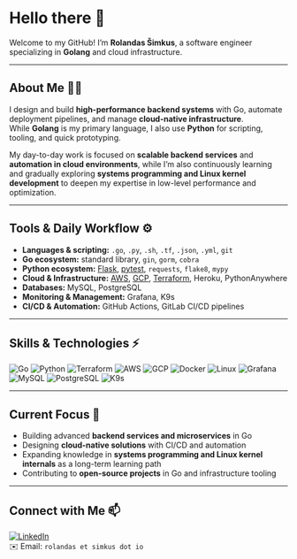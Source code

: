 # Hello there 👋

Welcome to my GitHub! I’m **Rolandas Šimkus**, a software engineer specializing in **Golang** and cloud infrastructure.

---

## About Me 🧑‍💻

I design and build **high-performance backend systems** with Go, automate deployment pipelines, and manage **cloud-native infrastructure**.  
While **Golang** is my primary language, I also use **Python** for scripting, tooling, and quick prototyping.  

My day-to-day work is focused on **scalable backend services** and **automation in cloud environments**, while I’m also continuously learning and gradually exploring **systems programming and Linux kernel development** to deepen my expertise in low-level performance and optimization.

---

## Tools & Daily Workflow ⚙️

- **Languages & scripting:** `.go`, `.py`, `.sh`, `.tf`, `.json`, `.yml`, `git`  
- **Go ecosystem:** standard library, `gin`, `gorm`, `cobra`  
- **Python ecosystem:** [Flask](https://flask.palletsprojects.com/), [pytest](https://docs.pytest.org/), `requests`, `flake8`, `mypy`  
- **Cloud & Infrastructure:** [AWS](https://aws.amazon.com/), [GCP](https://cloud.google.com/), [Terraform](https://www.terraform.io/), Heroku, PythonAnywhere  
- **Databases:** MySQL, PostgreSQL  
- **Monitoring & Management:** Grafana, K9s  
- **CI/CD & Automation:** GitHub Actions, GitLab CI/CD pipelines

---

## Skills & Technologies ⚡

![Go](https://img.shields.io/badge/Go-00ADD8?style=for-the-badge&logo=go&logoColor=white)
![Python](https://img.shields.io/badge/Python-3776AB?style=for-the-badge&logo=python&logoColor=white)
![Terraform](https://img.shields.io/badge/Terraform-7B42BC?style=for-the-badge&logo=terraform&logoColor=white)
![AWS](https://img.shields.io/badge/AWS-232F3E?style=for-the-badge&logo=amazon-aws&logoColor=white)
![GCP](https://img.shields.io/badge/GCP-4285F4?style=for-the-badge&logo=googlecloud&logoColor=white)
![Docker](https://img.shields.io/badge/Docker-2496ED?style=for-the-badge&logo=docker&logoColor=white)
![Linux](https://img.shields.io/badge/Linux-FCC624?style=for-the-badge&logo=linux&logoColor=black)
![Grafana](https://img.shields.io/badge/Grafana-F46800?style=for-the-badge&logo=grafana&logoColor=white)
![MySQL](https://img.shields.io/badge/MySQL-4479A1?style=for-the-badge&logo=mysql&logoColor=white)
![PostgreSQL](https://img.shields.io/badge/PostgreSQL-336791?style=for-the-badge&logo=postgresql&logoColor=white)
![K9s](https://img.shields.io/badge/K9s-000000?style=for-the-badge&logo=kubernetes&logoColor=white)

---

## Current Focus 🎯

- Building advanced **backend services and microservices** in Go  
- Designing **cloud-native solutions** with CI/CD and automation  
- Expanding knowledge in **systems programming and Linux kernel internals** as a long-term learning path  
- Contributing to **open-source projects** in Go and infrastructure tooling  

---

## Connect with Me 📫

[![LinkedIn](https://img.shields.io/badge/LinkedIn-0077B5?style=for-the-badge&logo=linkedin&logoColor=white)](https://www.linkedin.com/in/simkusr/)  
✉️ Email: `rolandas et simkus dot io`
